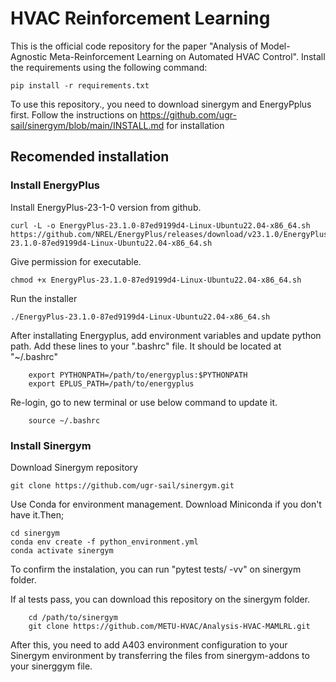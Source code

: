 # HVAC Reinforcement Learning
This is the official code repository for the paper "Analysis of Model-Agnostic Meta-Reinforcement Learning on Automated HVAC Control".
Install the requirements using the following command:

```
pip install -r requirements.txt
```

To use this repository., you need to download sinergym and EnergyPplus first.
Follow the instructions on https://github.com/ugr-sail/sinergym/blob/main/INSTALL.md for installation

## Recomended installation
### Install EnergyPlus
Install EnergyPlus-23-1-0 version from github.
```
curl -L -o EnergyPlus-23.1.0-87ed9199d4-Linux-Ubuntu22.04-x86_64.sh https://github.com/NREL/EnergyPlus/releases/download/v23.1.0/EnergyPlus-23.1.0-87ed9199d4-Linux-Ubuntu22.04-x86_64.sh
```

Give permission for executable.
```
chmod +x EnergyPlus-23.1.0-87ed9199d4-Linux-Ubuntu22.04-x86_64.sh
```

Run the installer
```
./EnergyPlus-23.1.0-87ed9199d4-Linux-Ubuntu22.04-x86_64.sh 
```
After installating Energyplus, add environment variables and update python path. Add these lines to your ".bashrc" file. It should be located at "~/.bashrc"
```
    export PYTHONPATH=/path/to/energyplus:$PYTHONPATH
    export EPLUS_PATH=/path/to/energyplus
```
Re-login, go to new terminal or use below command to update it.

```
    source ~/.bashrc
```
### Install Sinergym

Download Sinergym repository
```
git clone https://github.com/ugr-sail/sinergym.git
```
Use Conda for environment management. Download Miniconda if you don't have it.Then;
```
cd sinergym
conda env create -f python_environment.yml
conda activate sinergym
```

To confirm the instalation, you can run "pytest tests/ -vv" on sinergym folder.

If al tests pass, you can download this repository on the sinergym folder.
```
    cd /path/to/sinergym
    git clone https://github.com/METU-HVAC/Analysis-HVAC-MAMLRL.git
```


After this, you need to add A403 environment configuration to your Sinergym environment by transferring the files from sinergym-addons to your sinerggym file.
